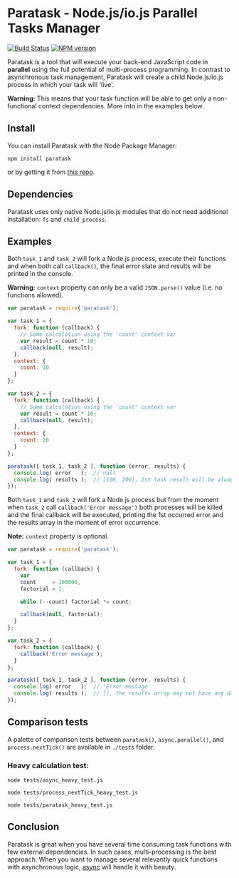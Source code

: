# Paratask - Node.js/io.js Parallel Tasks Manager
[![Build Status](https://secure.travis-ci.org/IvanDimanov/paratask.png?branch=master)](http://travis-ci.org/IvanDimanov/paratask)
[![NPM version](https://badge.fury.io/js/paratask.png)](http://badge.fury.io/js/paratask)

Paratask is a tool that will execute your back-end JavaScript code in __parallel__ using the full potential of multi-process programming.
In contrast to asynchronous task management, Paratask will create a child Node.js/io.js process in which your task will 'live'.

__Warning:__ This means that your task function will be able to get only a non-functional context dependencies. More into in the examples below.


## Install
You can install Paratask with the Node Package Manager:
```shell
npm install paratask
```
or by getting it from [this repo](https://github.com/IvanDimanov/paratask).

## Dependencies
Paratask uses only native Node.js/io.js modules that do not need additional installation: `fs` and `child_process`.


## Examples
Both `task_1` and `task_2` will fork a Node.js process,
execute their functions and when both call `callback()`,
the final error state and results will be printed in the console.

__Warning:__ `context` property can only be a valid `JSON.parse()` value (i.e. no functions allowed).

```javascript
var paratask = require('paratask');

var task_1 = {
  fork: function (callback) {
    // Some calculation using the 'count' context var
    var result = count * 10;
    callback(null, result);
  },
  context: {
    count: 10
  }
};

var task_2 = {
  fork: function (callback) {
    // Some calculation using the 'count' context var
    var result = count * 10;
    callback(null, result);
  },
  context: {
    count: 20
  }
};

paratask([ task_1, task_2 ], function (error, results) {
  console.log( error   );  // null
  console.log( results );  // [100, 200], 1st task result will be always the 1st in the results array even if completed last
});
```


Both `task_1` and `task_2` will fork a Node.js process but
from the moment when `task_2` call `callback('Error message')`
both processes will be killed and the final callback will be executed,
printing the 1st occurred error and the results array in the moment of error occurrence.

__Note:__ `context` property is optional.

```javascript
var paratask = require('paratask');

var task_1 = {
  fork: function (callback) {
    var
    count     = 100000,
    factorial = 1;

    while (--count) factorial *= count;

    callback(null, factorial);
  }
};

var task_2 = {
  fork: function (callback) {
    callback('Error message');
  }
};

paratask([ task_1, task_2 ], function (error, results) {
  console.log( error   );  // 'Error message'
  console.log( results );  // [], the results array may not have any data saved since one task error will kill all forked tasks
});
```


## Comparison tests
A palette of comparison tests between `paratask()`, `async.parallel()`, and `process.nextTick()` are available in `./tests` folder.

### Heavy calculation test:

```shell
node tests/async_heavy_test.js
```
```shell
node tests/process_nextTick_heavy_test.js
```
```shell
node tests/paratask_heavy_test.js
```


## Conclusion
Paratask is great when you have several time consuming task functions with few external dependencies.
In such cases, multi-processing is the best approach.
When you want to manage several relevantly quick functions with asynchronous logic, [async](https://github.com/caolan/async) will handle it with beauty.
